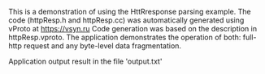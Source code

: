 This is a demonstration of using the HttRresponse parsing example.
The code (httpResp.h and httpResp.cc) was automatically generated using vProto at https://vsyn.ru
Code generation was based on the description in httpResp.vproto.
The application demonstrates the operation of both: full-http request and any byte-level data fragmentation.

Application output result in the file 'output.txt'
